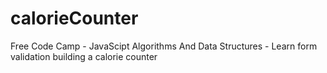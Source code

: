 # calorieCounter
Free Code Camp - JavaScipt Algorithms And Data Structures - Learn form validation building a calorie counter
